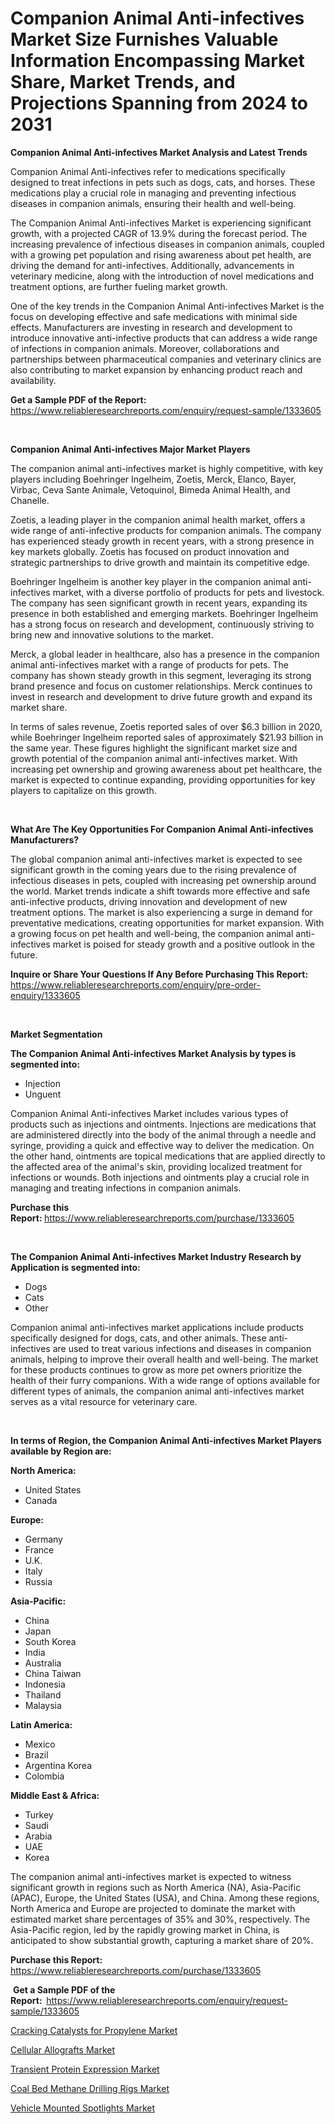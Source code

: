 <p><h1>Companion Animal Anti-infectives Market Size Furnishes Valuable Information Encompassing Market Share, Market Trends, and Projections Spanning from 2024 to 2031</h1></p><p><strong>Companion Animal Anti-infectives Market Analysis and Latest Trends</strong></p>
<p><p>Companion Animal Anti-infectives refer to medications specifically designed to treat infections in pets such as dogs, cats, and horses. These medications play a crucial role in managing and preventing infectious diseases in companion animals, ensuring their health and well-being.</p><p>The Companion Animal Anti-infectives Market is experiencing significant growth, with a projected CAGR of 13.9% during the forecast period. The increasing prevalence of infectious diseases in companion animals, coupled with a growing pet population and rising awareness about pet health, are driving the demand for anti-infectives. Additionally, advancements in veterinary medicine, along with the introduction of novel medications and treatment options, are further fueling market growth.</p><p>One of the key trends in the Companion Animal Anti-infectives Market is the focus on developing effective and safe medications with minimal side effects. Manufacturers are investing in research and development to introduce innovative anti-infective products that can address a wide range of infections in companion animals. Moreover, collaborations and partnerships between pharmaceutical companies and veterinary clinics are also contributing to market expansion by enhancing product reach and availability.</p></p>
<p><strong>Get a Sample PDF of the Report:&nbsp;</strong> <a href="https://www.reliableresearchreports.com/enquiry/request-sample/1333605">https://www.reliableresearchreports.com/enquiry/request-sample/1333605</a></p>
<p>&nbsp;</p>
<p><strong>Companion Animal Anti-infectives Major Market Players</strong></p>
<p><p>The companion animal anti-infectives market is highly competitive, with key players including Boehringer Ingelheim, Zoetis, Merck, Elanco, Bayer, Virbac, Ceva Sante Animale, Vetoquinol, Bimeda Animal Health, and Chanelle.</p><p>Zoetis, a leading player in the companion animal health market, offers a wide range of anti-infective products for companion animals. The company has experienced steady growth in recent years, with a strong presence in key markets globally. Zoetis has focused on product innovation and strategic partnerships to drive growth and maintain its competitive edge.</p><p>Boehringer Ingelheim is another key player in the companion animal anti-infectives market, with a diverse portfolio of products for pets and livestock. The company has seen significant growth in recent years, expanding its presence in both established and emerging markets. Boehringer Ingelheim has a strong focus on research and development, continuously striving to bring new and innovative solutions to the market.</p><p>Merck, a global leader in healthcare, also has a presence in the companion animal anti-infectives market with a range of products for pets. The company has shown steady growth in this segment, leveraging its strong brand presence and focus on customer relationships. Merck continues to invest in research and development to drive future growth and expand its market share.</p><p>In terms of sales revenue, Zoetis reported sales of over $6.3 billion in 2020, while Boehringer Ingelheim reported sales of approximately $21.93 billion in the same year. These figures highlight the significant market size and growth potential of the companion animal anti-infectives market. With increasing pet ownership and growing awareness about pet healthcare, the market is expected to continue expanding, providing opportunities for key players to capitalize on this growth.</p></p>
<p>&nbsp;</p>
<p><strong>What Are The Key Opportunities For Companion Animal Anti-infectives Manufacturers?</strong></p>
<p><p>The global companion animal anti-infectives market is expected to see significant growth in the coming years due to the rising prevalence of infectious diseases in pets, coupled with increasing pet ownership around the world. Market trends indicate a shift towards more effective and safe anti-infective products, driving innovation and development of new treatment options. The market is also experiencing a surge in demand for preventative medications, creating opportunities for market expansion. With a growing focus on pet health and well-being, the companion animal anti-infectives market is poised for steady growth and a positive outlook in the future.</p></p>
<p><strong>Inquire or Share Your Questions If Any Before Purchasing This Report:</strong> <a href="https://www.reliableresearchreports.com/enquiry/pre-order-enquiry/1333605">https://www.reliableresearchreports.com/enquiry/pre-order-enquiry/1333605</a></p>
<p>&nbsp;</p>
<p><strong>Market Segmentation</strong></p>
<p><strong>The Companion Animal Anti-infectives Market Analysis by types is segmented into:</strong></p>
<p><ul><li>Injection</li><li>Unguent</li></ul></p>
<p><p>Companion Animal Anti-infectives Market includes various types of products such as injections and ointments. Injections are medications that are administered directly into the body of the animal through a needle and syringe, providing a quick and effective way to deliver the medication. On the other hand, ointments are topical medications that are applied directly to the affected area of the animal's skin, providing localized treatment for infections or wounds. Both injections and ointments play a crucial role in managing and treating infections in companion animals.</p></p>
<p><strong>Purchase this Report:&nbsp;</strong><a href="https://www.reliableresearchreports.com/purchase/1333605">https://www.reliableresearchreports.com/purchase/1333605</a></p>
<p>&nbsp;</p>
<p><strong>The Companion Animal Anti-infectives Market Industry Research by Application is segmented into:</strong></p>
<p><ul><li>Dogs</li><li>Cats</li><li>Other</li></ul></p>
<p><p>Companion animal anti-infectives market applications include products specifically designed for dogs, cats, and other animals. These anti-infectives are used to treat various infections and diseases in companion animals, helping to improve their overall health and well-being. The market for these products continues to grow as more pet owners prioritize the health of their furry companions. With a wide range of options available for different types of animals, the companion animal anti-infectives market serves as a vital resource for veterinary care.</p></p>
<p>&nbsp;</p>
<p><strong>In terms of Region, the Companion Animal Anti-infectives Market Players available by Region are:</strong></p>
<p>
    <p> <strong> North America: </strong>
        <ul>
            <li>United States</li>
            <li>Canada</li>
        </ul>
        </p> 
    <p> <strong> Europe: </strong>
        <ul>
            <li>Germany</li>
            <li>France</li>
            <li>U.K.</li>
            <li>Italy</li>
            <li>Russia</li>
        </ul>
        </p> 
    <p> <strong> Asia-Pacific: </strong>
        <ul>
            <li>China</li>
            <li>Japan</li>
            <li>South Korea</li>
            <li>India</li>
            <li>Australia</li>
            <li>China Taiwan</li>
            <li>Indonesia</li>
            <li>Thailand</li>
            <li>Malaysia</li>
        </ul>
        </p> 
    <p> <strong> Latin America: </strong>
        <ul>
            <li>Mexico</li>
            <li>Brazil</li>
            <li>Argentina Korea</li>
            <li>Colombia</li>
        </ul>
        </p> 
    <p> <strong> Middle East & Africa: </strong>
        <ul>
            <li>Turkey</li>
            <li>Saudi</li>
            <li>Arabia</li>
            <li>UAE</li>
            <li>Korea</li>
        </ul>
    </p>
    </p>
<p><p>The companion animal anti-infectives market is expected to witness significant growth in regions such as North America (NA), Asia-Pacific (APAC), Europe, the United States (USA), and China. Among these regions, North America and Europe are projected to dominate the market with estimated market share percentages of 35% and 30%, respectively. The Asia-Pacific region, led by the rapidly growing market in China, is anticipated to show substantial growth, capturing a market share of 20%.</p></p>
<p><strong>Purchase this Report: </strong><a href="https://www.reliableresearchreports.com/purchase/1333605">https://www.reliableresearchreports.com/purchase/1333605</a></p>
<p>&nbsp;<strong>Get a Sample PDF of the Report:&nbsp;&nbsp;</strong><a href="https://www.reliableresearchreports.com/enquiry/request-sample/1333605">https://www.reliableresearchreports.com/enquiry/request-sample/1333605</a></p>
<p><strong></strong></p>
<p><p><a href="https://github.com/sougarounis/Market-Research-Report-List-2/blob/main/cracking-catalysts-for-propylene-market.md">Cracking Catalysts for Propylene Market</a></p><p><a href="https://issuu.com/reportprime-2/docs/cellular-allografts-market-size-2030.pptx">Cellular Allografts Market</a></p><p><a href="https://medium.com/@jordanmendez766/decoding-transient-protein-expression-market-metrics-market-share-trends-and-growth-patterns-d7d0e605fd63">Transient Protein Expression Market</a></p><p><a href="https://github.com/marloy8/Market-Research-Report-List-3/blob/main/coal-bed-methane-drilling-rigs-market.md">Coal Bed Methane Drilling Rigs Market</a></p><p><a href="https://medium.com/@jordanmendez766/vehicle-mounted-spotlights-market-the-key-to-successful-business-strategy-forecast-till-2031-710a514eb7e1">Vehicle Mounted Spotlights Market</a></p></p>